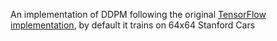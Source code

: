 An implementation of DDPM following the original [TensorFlow implementation](https://github.com/hojonathanho/diffusion), by default it trains on 64x64 Stanford Cars